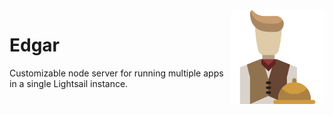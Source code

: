 
<img src='icon.png' align='right' width='150' height='150' />

# Edgar

Customizable node server for running multiple apps in a single Lightsail instance.
